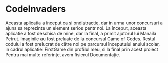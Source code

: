 # CodeInvaders
Aceasta aplicatia a început ca si ondistractie, dar in urma unor concursuri a ajuns sa reprezinte un element serios pentr noi.
La început, aceasta aplicatie a fost deschisa de mine, dar la final, a primit ajutorul lui Manaila Petrut. 
Imaginile au fost preluate de la concursul Game of Codes.
Restul codului a fost prelucrat de către noi pe parcursul începutului anului scolar, in cadrul aplicatiei FirstGame din profilul meu, si la final prin acest proiect
Pentru mai multe referințe, avem fisierul Documentație.
